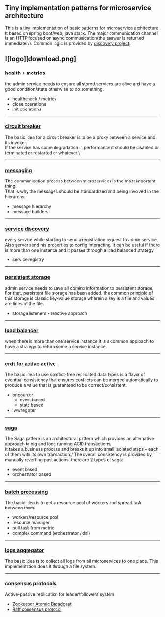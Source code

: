## Tiny implementation patterns for microservice architecture
This is a tiny implementation of basic patterns for microservice architecture.
It based on spring boot/web, java stack.
The major communication channel is an HTTP focused on async communication(the answer is returned immediately).
Common logic is provided by [discovery project](/discovery).

![logo][download.png]
---

### [health + metrics](discovery/README.md#health-metrics)
the admin service needs to ensure all stored services are alive and have a good condition/state otherwise to do something.
- healthcheck / metrics
- close operations
- init operations

--- 

### [circuit breaker](discovery/README.md#circuit-breaker)    
The basic idea for a circuit breaker is to be a proxy between a service and its invoker.\
If the service has some degradation in performance it should be disabled or terminated or restarted or whatever.\

---

### [messaging](messages/README.md)
The communication process between microservices is the most important thing.\
That is why the messages should be standardized and being involved in the hierarchy.

- message hierarchy
- message builders 
---
### [service discovery](discovery/README.md#service-discovery)
every service while starting to send a registration request to admin service. Also server send his properties to config interacting.
It can be useful if there is more than one instance and it passes through a load balanced strategy   
- service registry
---   
### [persistent storage](discovery/README.md#persistence-storage)
admin service needs to save all coming information to persistent storage. For that, persistent file storage has been added.
the common principle of this storage is classic key-value storage wherein a key is a file and values are lines of the file.
  - storage listeners - reactive approach
---

### [load balancer](discovery/README.md#load-balancer)
when there is more than one service instance it is a common approach to have a strategy to return some a service instance.

---
### [crdt for active active](crdt-service/README.md)
The basic idea to use conflict-free replicated data types is a flavor of eventual consistency that ensures 
conflicts can be merged automatically to produce a value that is guaranteed to be correct/consistent.

- pncounter
  - event based
  - state based
- lwwregister
---

### [saga](saga-services/README.md)
The Saga pattern is an architectural pattern which provides an alternative approach to big and long running ACID transactions.\
It takes a business process and breaks it up into small isolated steps – each of them with its own transaction./
The overall consistency is provided by manually reverting past actions.
there are 2 types of saga:
- event based
- orchestrator based
---

### [batch processing](batch-processing/README.md) 
The basic idea is to get a resource pool of workers and spread task between them.
- workers/resource pool
- resource manager
- pull task from metric
- complex command (orchestrator / dsl)
---

### [logs aggregator](log-aggregator-service/README.md)
The basic idea is to collect all logs from all microservices to one place. 
This implementation does it through a file system.

---

### consensus protocols
Active-passive replication for leader/followers system
- [Zookeeper Atomic Broadcast](zab/README.md)
- [Raft consensus protocol](raft/README.md)

